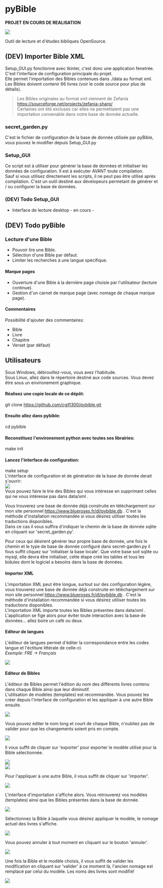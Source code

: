 # pyBible
**PROJET EN COURS DE REALISATION**  

![](images/backend-global-view.png) 

Outil de lecture et d'études bibliques OpenSource.  

## (DEV) Importer Bible XML
 
Setup_GUI.py fonctionne avec tkinter, c'est donc une application fenetrée.  
C'est l'interface de configuration principale du projet.  
Elle permet l'importation des Bibles contenues dans ./data au format xml.  
Les Bibles doivent contenir 66 livres (voir le code source pour plus de détails).  

> Les Bibles originales au format xml viennent de Zefania https://sourceforge.net/projects/zefania-sharp/  
> Certaines ont été excluses car elles ne permettaient pas une importation convenable dans notre base de donnée actuelle.  

### secret_garden.py

C'est le fichier de configuration de la base de donnée utilisée par pyBible, vous pouvez le modifier depuis Setup_GUI.py  

### Setup_GUI

Ce script est à utiliser pour générer la base de données et initialiser les données de configuration. Il est à exécuter AVANT toute compilation.  
Sauf si vous utilisez directement les scripts, il ne peut pas être utilisé après compilation. C'est un outil destiné aux dévelopeurs permetant de générer et / ou configurer la base de données.  

### (DEV) Todo Setup_GUI

- Interface de lecture desktop - en cours -  

## (DEV) Todo pyBible

### Lecture d'une Bible

- Pouvoir lire une Bible.  
- Sélection d'une Bible par défaut.  
- Limiter les recherches à une langue spécifique.  

#### Marque pages

- Ouverture d'une Bible à la dernière page choisie par l'utilisateur (lecture continue).  
- Gestion d'un carnet de marque page (avec nomage de chaque marque page).  

#### Commentaires

Possibilité d'ajouter des commentaires:  
- Bible
- Livre
- Chapitre
- Verset (par défaut)

## Utilisateurs

Sous Windows, débrouillez-vous, vous avez l'habitude.  
Sous Linux, allez dans le répertoire destiné aux code sources. Vous devez être sous un environement graphique.  

#### Réalisez une copie locale de ce dépôt:  
git clone https://github.com/cgifl300/pybible.git  
#### Ensuite allez dans pybible:  
cd pybible  
#### Reconstituez l'environement python avec toutes ses librairies:  
make init  
#### Lancez l'interface de configuration:  
make setup  
L'interface de configuration et de génération de la base de donnée derait s'ouvrir:  
![](images/doc-img001.png)   
Vous pouvez faire le trie des Bibles qui vous intéresse en supprimant celles qui ne vous intéresse pas dans data/xml .

Vous trouverez une base de donnée déjà construite en téléchargement sur mon site personnel https://www.blueroses.fr/dl/pybible.db . C'est la méthode d'installation recommandée si vous désirez utiliser toutes les traductions disponibles.  
Dans ce cas il vous suffira d'indiquer le chemin de la base de donnée sqlite en cliquant sur 'secret_garden.py'.  

Pour ceux qui désirent générer leur propre base de donnée, une fois le chemin et le type de base de donnée configuré dans secret-garden.py il fous suffit cliquez sur 'initialiser la base locale'. Que votre base soit sqlite ou mysql, elle devra être initialiser, cette étape créé les tables et tous les bidules dont le logiciel a besoins dans la base de données.  

#### Importer XML  

L'importation XML peut être longue, surtout sur des configuration légère, vous trouverez une base de donnée déjà construite en téléchargement sur mon site personnel https://www.blueroses.fr/dl/pybible.db . C'est la méthode d'installation recommandée si vous désirez utiliser toutes les traductions disponibles.  
L'importation XML importe toutes les Bibles présentes dans data/xml .  
L'application se fige alors pour éviter toute interaction avec la base de données... allez boire un café ou deux.  

#### Editeur de langues  

L'éditeur de langues permet d'éditer la correspondance entre les codes langue et l'éctiture littérale de celle-ci.  
*Exemple: FRE -> Français*  

![](images/doc-img002.png)  

#### Editeur de Bibles  

L'éditeur de Bibles permet l'édition du nom des différents livres contenu dans chaque Bible ainsi que leur diminutif.  
L'utilisation de modèles (templates) est recommandée. Vous pouvez les créer depuis l'interface de configuration et les appliquer à une autre Bible ensuite.  

![](images/doc-img003.png)   

Vous pouvez éditer le nom long et court de chaque Bible, n'oubliez pas de valider pour que les changements soient pris en compte.  

![](images/doc-img006.png)   

Il vous suffit de cliquer sur 'exporter' pour exporter le modèle utilisé pour la Bible sélectionnée.  

![](images/doc-img005.png)   
![](images/doc-img007.png)   

Pour l'appliquer à une autre Bible, il vous suffit de cliquer sur 'importer'.  

![](images/doc-img004.png)   

L'interface d'importation s'affiche alors. Vous retrouverez vos modèles (templates) ainsi que les Bibles présentes dans la base de donnée.  

![](images/doc-img008.png)   

Sélectionnez la Bible à laquelle vous désirez appliquer le modèle, le nomage actuel des livres s'affiche.  

![](images/doc-img009.png)   

Vous pouvez annuler à tout moment en cliquant sur le bouton 'annuler'.  

![](images/doc-img010.png)   

Une fois la Bible et le modèle choisis, il vous suffit de valider les modification en cliquant sur 'valider' à ce moment là, l'ancien nomage est remplacé par celui du modèle. Les noms des livres sont modifié!  

![](images/doc-img011.png)   
